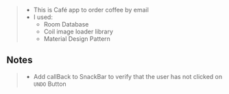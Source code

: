 > - This is Café app to order coffee by email
> - I used:
>   -  Room Database
>   - Coil image loader library 
>   - Material Design Pattern

## Notes

> - Add callBack  to SnackBar to verify that the user has not clicked on `UNDO` Button